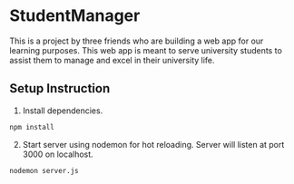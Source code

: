 # StudentManager
This is a project by three friends who are building a web app for our learning purposes. This web app is meant to serve university students to assist them to manage and excel in their university life.


## Setup Instruction

1) Install dependencies.
```bash
npm install
```

2) Start server using nodemon for hot reloading. Server will listen at port 3000 on localhost.
```bash
nodemon server.js
```
